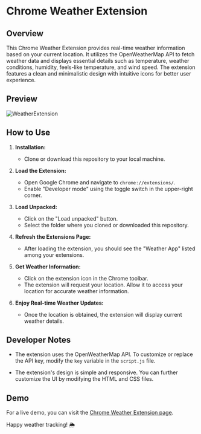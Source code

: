 # Chrome Weather Extension

## Overview

This Chrome Weather Extension provides real-time weather information based on your current location. It utilizes the OpenWeatherMap API to fetch weather data and displays essential details such as temperature, weather conditions, humidity, feels-like temperature, and wind speed. The extension features a clean and minimalistic design with intuitive icons for better user experience.

## Preview

![WeatherExtension](https://github.com/Kaadirm/WeatherExtension-Chrome/assets/141996672/8eaf5a7d-da22-41b9-ad00-d4fe37c5e1be)


## How to Use

1. **Installation:**
   - Clone or download this repository to your local machine.

2. **Load the Extension:**
   - Open Google Chrome and navigate to `chrome://extensions/`.
   - Enable "Developer mode" using the toggle switch in the upper-right corner.

3. **Load Unpacked:**
   - Click on the "Load unpacked" button.
   - Select the folder where you cloned or downloaded this repository.

4. **Refresh the Extensions Page:**
   - After loading the extension, you should see the "Weather App" listed among your extensions.

5. **Get Weather Information:**
   - Click on the extension icon in the Chrome toolbar.
   - The extension will request your location. Allow it to access your location for accurate weather information.

6. **Enjoy Real-time Weather Updates:**
   - Once the location is obtained, the extension will display current weather details.

## Developer Notes

- The extension uses the OpenWeatherMap API. To customize or replace the API key, modify the `key` variable in the `script.js` file.

- The extension's design is simple and responsive. You can further customize the UI by modifying the HTML and CSS files.

## Demo

For a live demo, you can visit the [Chrome Weather Extension page](https://kaadirm.github.io/WeatherExtension-Chrome/).

Happy weather tracking! 🌦️
